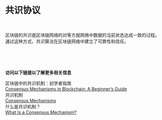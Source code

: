 # 共识协议<br>

<br>

区块链的共识是区块链网络的对等方就网络中数据的当前状态达成一致的过程。 通过这种方式，共识算法在区块链网络中建立了可靠性和信任。<br>

<br>
<br>
<br>

**访问以下链接以了解更多相关信息**<br>

区块链中的共识机制：初学者指南<br>
[Consensus Mechanisms in Blockchain: A Beginner’s Guide](https://crypto.com/university/consensus-mechanisms-in-blockchain)<br>
共识机制<br>
[Consensus Mechanisms](https://ethereum.org/en/developers/docs/consensus-mechanisms/)<br>
什么是共识机制？<br>
[What Is a Consensus Mechanism?](https://www.coindesk.com/learn/what-is-a-consensus-mechanism/)<br>